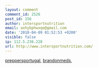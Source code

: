 ```yaml
---
layout: comment
comment_id: 2526
post_id: 156
author: intersportnutrition
email: axhybphwxqe@gmail.com
date: '2018-04-09 01:52:53 +0200'
visible: false
ip: 112.5.236.228
url: http://www.intersportnutrition.com/
---
```

<a href="http://www.preppersportugal.com/">preppersportugal</a>, <a href="http://www.brandonmeds.com/">brandonmeds</a>,
